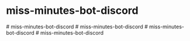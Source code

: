# miss-minutes-bot-discord
#   m i s s - m i n u t e s - b o t - d i s c o r d  
 #   m i s s - m i n u t e s - b o t - d i s c o r d  
 #   m i s s - m i n u t e s - b o t - d i s c o r d  
 # miss-minutes-bot-discord
